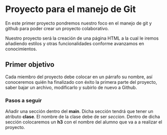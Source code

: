 # Proyecto para el manejo de Git

En este primer proyecto pondremos nuestro foco en el manejo de git y github para poder crear un proyecto colaborativo.

Nuestro proyecto será la creación de una página HTML a la cual le iremos añadiendo estilos y otras funcionalidades conforme avanzamos en conocimientos.

## Primer objetivo

Cada miembro del proyecto debe colocar en un párrafo su nombre, así conoceremos quién ha finalizado con éxito la primera parte del proyecto, saber bajar un archivo, modificarlo y subirlo de nuevo a Github.

### Pasos a seguir

Añadir una sección dentro del **main**. Dicha sección tendrá que tener un atributo **clase**. El nombre de la clase debe de ser *<nombre>seccion*. Dentro de dicha sección colocaremos un **h3** con el nombre del alumno que va a a realizar el proyecto.
